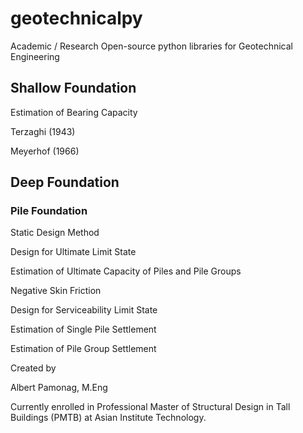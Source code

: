 # geotechnicalpy

Academic / Research Open-source python libraries for Geotechnical Engineering 

## Shallow Foundation 

Estimation of Bearing Capacity 

Terzaghi (1943)

Meyerhof (1966)

## Deep Foundation

### Pile Foundation

Static Design Method

Design for Ultimate Limit State 

  Estimation of Ultimate Capacity of Piles and Pile Groups

  Negative Skin Friction

Design for Serviceability Limit State

  Estimation of Single Pile Settlement
  
  Estimation of Pile Group Settlement

Created by 

Albert Pamonag, M.Eng 

Currently enrolled in Professional Master of Structural Design in Tall Buildings (PMTB) at Asian Institute Technology.



